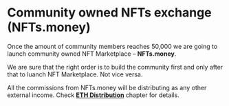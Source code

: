 # Community owned NFTs exchange (NFTs.money)

Once the amount of community members reaches 50,000 we are going to launch community owned NFT Marketplace – **NFTs.money**.

We are sure that the right order is to build the community first and only after that to luanch NFT Marketplace. Not vice versa.

All the commissions from NFTs.money will be distributing as any other external income. Check [**ETH Distribution**](../eth-distribution/) chapter for details.
